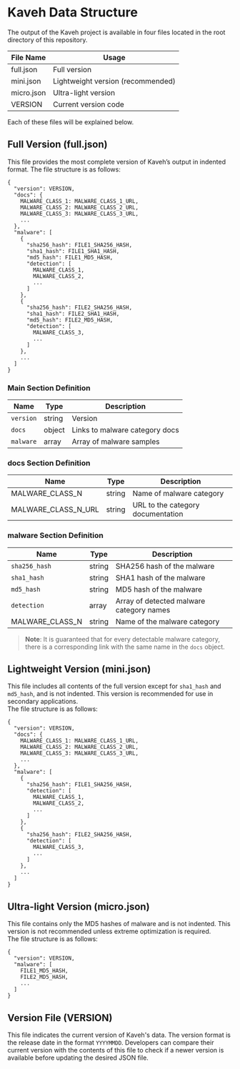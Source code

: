 # Kaveh Data Structure
The output of the Kaveh project is available in four files located in the root directory of this repository.

|File Name|Usage|
|--|--|
|full.json|Full version|
|mini.json|Lightweight version (recommended)|
|micro.json|Ultra-light version|
|VERSION|Current version code|

Each of these files will be explained below.

## Full Version (full.json)
This file provides the most complete version of Kaveh’s output in indented format. The file structure is as follows:
```
{
  "version": VERSION,
  "docs": {
    MALWARE_CLASS_1: MALWARE_CLASS_1_URL,
    MALWARE_CLASS_2: MALWARE_CLASS_2_URL,
    MALWARE_CLASS_3: MALWARE_CLASS_3_URL,
    ...
  },
  "malware": [
    {
      "sha256_hash": FILE1_SHA256_HASH,
      "sha1_hash": FILE1_SHA1_HASH,
      "md5_hash": FILE1_MD5_HASH,
      "detection": [
        MALWARE_CLASS_1,
        MALWARE_CLASS_2,
        ...
      ]
    },
    {
      "sha256_hash": FILE2_SHA256_HASH,
      "sha1_hash": FILE2_SHA1_HASH,
      "md5_hash": FILE2_MD5_HASH,
      "detection": [
        MALWARE_CLASS_3,
        ...
      ]
    },
    ...
  ]
}
```

### Main Section Definition

|Name|Type|Description|
|--|--|--|
|`version`|string|Version|
|`docs`|object|Links to malware category docs|
|`malware`|array|Array of malware samples|

### docs Section Definition
|Name|Type|Description|
|--|--|--|
|MALWARE_CLASS_N|string|Name of malware category|
|MALWARE_CLASS_N_URL|string|URL to the category documentation|

### malware Section Definition
|Name|Type|Description|
|--|--|--|
|`sha256_hash`|string|SHA256 hash of the malware|
|`sha1_hash`|string|SHA1 hash of the malware|
|`md5_hash`|string|MD5 hash of the malware|
|`detection`|array|Array of detected malware category names|
|MALWARE_CLASS_N|string|Name of the malware category|

> **Note**:
It is guaranteed that for every detectable malware category, there is a corresponding link with the same name in the `docs` object.

## Lightweight Version (mini.json)
This file includes all contents of the full version except for `sha1_hash` and `md5_hash`, and is not indented. This version is recommended for use in secondary applications.  
The file structure is as follows:
```
{
  "version": VERSION,
  "docs": {
    MALWARE_CLASS_1: MALWARE_CLASS_1_URL,
    MALWARE_CLASS_2: MALWARE_CLASS_2_URL,
    MALWARE_CLASS_3: MALWARE_CLASS_3_URL,
    ...
  },
  "malware": [
    {
      "sha256_hash": FILE1_SHA256_HASH,
      "detection": [
        MALWARE_CLASS_1,
        MALWARE_CLASS_2,
        ...
      ]
    },
    {
      "sha256_hash": FILE2_SHA256_HASH,
      "detection": [
        MALWARE_CLASS_3,
        ...
      ]
    },
    ...
  ]
}
```
## Ultra-light Version (micro.json)

This file contains only the MD5 hashes of malware and is not indented. This version is not recommended unless extreme optimization is required.  
The file structure is as follows:
```
{
  "version": VERSION,
  "malware": [
    FILE1_MD5_HASH,
    FILE2_MD5_HASH,
    ...
  ]
}
```

## Version File (VERSION)
This file indicates the current version of Kaveh's data. The version format is the release date in the format `YYYYMMDD`. Developers can compare their current version with the contents of this file to check if a newer version is available before updating the desired JSON file.